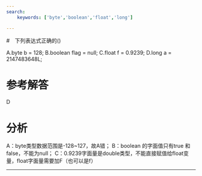 ```yaml
---
search:
    keywords: ['byte','boolean','float','long']

---
```



#　下列表达式正确的()

A.byte b = 128;
B.boolean flag = null;
C.float f = 0.9239;
D.long a = 2147483648L;

# 参考解答

D

# 分析
A：byte类型数据范围是-128~127，故A错；
B：boolean 的字面值只有true 和 false，不能为null；
C：0.9239字面量是double类型，不能直接赋值给float变量，float字面量需要加F（也可以是f）

---